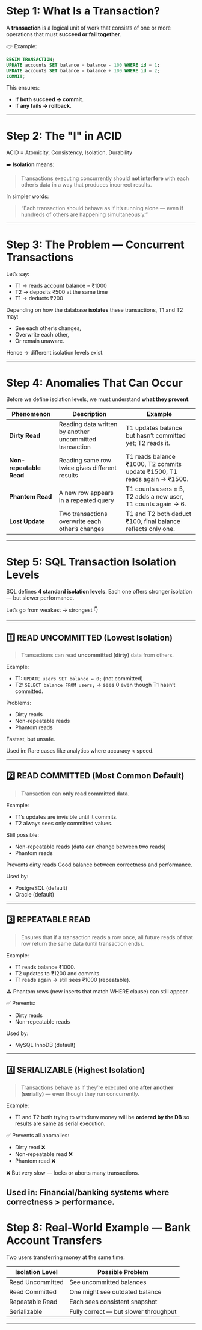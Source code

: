 #  Step 1: What Is a Transaction?

A **transaction** is a logical unit of work that consists of one or more operations that must **succeed or fail together**.

👉 Example:

```sql
BEGIN TRANSACTION;
UPDATE accounts SET balance = balance - 100 WHERE id = 1;
UPDATE accounts SET balance = balance + 100 WHERE id = 2;
COMMIT;
```

This ensures:

* If **both succeed → commit**.
* If **any fails → rollback**.

---

#  Step 2: The "I" in ACID

ACID = Atomicity, Consistency, Isolation, Durability

➡️ **Isolation** means:

> Transactions executing concurrently should **not interfere** with each other’s data in a way that produces incorrect results.

In simpler words:

> “Each transaction should behave as if it’s running alone — even if hundreds of others are happening simultaneously.”

---

#  Step 3: The Problem — Concurrent Transactions

Let’s say:

* T1 → reads account balance = ₹1000
* T2 → deposits ₹500 at the same time
* T1 → deducts ₹200

Depending on how the database **isolates** these transactions, T1 and T2 may:

* See each other’s changes,
* Overwrite each other,
* Or remain unaware.

Hence → different isolation levels exist.

---

#  Step 4: Anomalies That Can Occur

Before we define isolation levels, we must understand **what they prevent**.

| Phenomenon              | Description                                             | Example                                                                  |
| ----------------------- | ------------------------------------------------------- | ------------------------------------------------------------------------ |
| **Dirty Read**          | Reading data written by another uncommitted transaction | T1 updates balance but hasn’t committed yet; T2 reads it.                |
| **Non-repeatable Read** | Reading same row twice gives different results          | T1 reads balance ₹1000, T2 commits update ₹1500, T1 reads again → ₹1500. |
| **Phantom Read**        | A new row appears in a repeated query                   | T1 counts users = 5, T2 adds a new user, T1 counts again → 6.            |
| **Lost Update**         | Two transactions overwrite each other’s changes         | T1 and T2 both deduct ₹100, final balance reflects only one.             |

---

#  Step 5: SQL Transaction Isolation Levels

SQL defines **4 standard isolation levels**.
Each one offers stronger isolation — but slower performance.

Let’s go from weakest → strongest 👇

---

## 1️⃣ **READ UNCOMMITTED** (Lowest Isolation)

> Transactions can read **uncommitted (dirty)** data from others.

 Example:

* T1: `UPDATE users SET balance = 0;` (not committed)
* T2: `SELECT balance FROM users;` → sees 0 even though T1 hasn’t committed.

 Problems:

* Dirty reads
* Non-repeatable reads
* Phantom reads

 Fastest, but unsafe.

Used in: Rare cases like analytics where accuracy < speed.

---

## 2️⃣ **READ COMMITTED** (Most Common Default)

> Transaction can **only read committed data**.

 Example:

* T1’s updates are invisible until it commits.
* T2 always sees only committed values.

 Still possible:

* Non-repeatable reads (data can change between two reads)
* Phantom reads

 Prevents dirty reads
 Good balance between correctness and performance.

Used by:

* PostgreSQL (default)
* Oracle (default)

---

## 3️⃣ **REPEATABLE READ**

> Ensures that if a transaction reads a row once, all future reads of that row return the same data (until transaction ends).

 Example:

* T1 reads balance ₹1000.
* T2 updates to ₹1200 and commits.
* T1 reads again → still sees ₹1000 (repeatable).

⚠️ Phantom rows (new inserts that match WHERE clause) can still appear.

✅ Prevents:

* Dirty reads
* Non-repeatable reads

Used by:

* MySQL InnoDB (default)

---

## 4️⃣ **SERIALIZABLE** (Highest Isolation)

> Transactions behave as if they’re executed **one after another (serially)** — even though they run concurrently.

 Example:

* T1 and T2 both trying to withdraw money will be **ordered by the DB** so results are same as serial execution.

✅ Prevents all anomalies:

* Dirty read ❌
* Non-repeatable read ❌
* Phantom read ❌

❌ But very slow — locks or aborts many transactions.

Used in: Financial/banking systems where correctness > performance.
---
#  Step 8: Real-World Example — Bank Account Transfers

Two users transferring money at the same time:

| Isolation Level  | Possible Problem                      |
| ---------------- | ------------------------------------- |
| Read Uncommitted | See uncommitted balances              |
| Read Committed   | One might see outdated balance        |
| Repeatable Read  | Each sees consistent snapshot         |
| Serializable     | Fully correct — but slower throughput |

---
